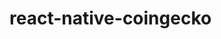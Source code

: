 # react-native-coingecko

<!--
Para meterlo a git:
1- Entrar a github y crear un nuevo repositorio
2- hacer el primer commit (ahi viene en las instrucciones de la pag github)



opciones basicas github
    git status
    git add
    git commit -m "un commit"
    git push origin main *main es la branch en la que estas*


    Branches 
Para crear un branch se ejecuta el comando
    git branch labranch  *crearia una branch del proyects latest push*
    git branch lebranchie 87236M *crea la branch desde el id del push pa bajo*

Se pueden tener muchas branches en un solo repositorio pero solo una activa, para
cambiar de branch se tiene que hacer checkout/switch
    git checkout lebranchie *se cambia a lebranchie*
    git switch lebranchie   *se cambia tmb a lebranchie*

Te equivocaste con el nombre de la branch? no hay pedo (si estas en LOCAL) renombrala con
    git branch -m 'leNombresin' *si estas en ella*
    git branch -m 'leNombresin' 'otroName' *si esta checkout*
Si quieres cambiar el nombre de una branch remota tienes que eliminarla primero y 
volver a enviar el push del archivo
    git push origin --delete branchMala
    git push -u origin branchBuena 

**NO SE PUEDEN CREAR BRANCHES DIRECTAMENTE EN EL REPOSITORIO REMOTO, PARA HACERLO ES NECESARIO
DARLE PUSH A UNA BRANCH DE LOCAL**

Quieres descargar una branch del origen a local? va hay de 2:
    git checkout --track origin/feature/laBranchRemota
    git branch --track labranchiosauria origin/feature/labranchiosauria
Se pueden tener muchos branches en un solo repositorio

Si necesitas actualizar tu branch con respecto al origen
    git pull
Si quieres actualizar el branch del origen con respecto al tuyo
    git push

-->